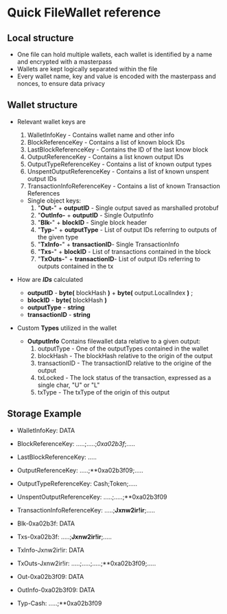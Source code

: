 # Quick FileWallet reference

## Local structure

* One file can hold multiple wallets, each wallet is identified by a name and encrypted with a masterpass
* Wallets are kept logically separated within the file
* Every wallet name, key and value is encoded with the masterpass and nonces, to ensure data privacy

## Wallet structure

* Relevant wallet keys are
    1. WalletInfoKey - Contains wallet name and other info
    2. BlockReferenceKey - Contains a list of known block IDs 
    3. LastBlockReferenceKey - Contains the ID of the last know block
    4. OutputReferenceKey - Contains a list known output IDs
    5. OutputTypeReferenceKey - Contains a list of known output types
    6. UnspentOutputReferenceKey - Contains a list of known unspent output IDs
    7. TransactionInfoReferenceKey - Contains a list of known Transaction References


    * Single object keys:
        1. "**Out-**"    + **outputID**     - Single output saved as marshalled protobuf  
        2. "**OutInfo-** + **outputID**     - Single OutputInfo 
        3. "**Blk-**"    + **blockID**      - Single block header
        4. "**Typ-**"    + **outputType**   - List of output IDs referring to outputs of the given type
        5. "**TxInfo-**" + **transactionID**- Single TransactionInfo
        6. "**Txs-**"    + **blockID**      - List of transactions contained in the block
        7. "**TxOuts-**" + **transactionID**- List of output IDs referring to outputs contained in the tx

* How are **_IDs_** calculated
    * **outputID**      - **byte(** blockHash **)** + **byte(** output.LocalIndex **)** ; 
    * **blockID**       - **byte(** blockHash **)**
    * **outputType**    - **string**
    * **transactionID** - **string**

* Custom **Types** utilized in the wallet 
    * **OutputInfo** Contains filewallet data relative to a given output:
        1. outputType       - One of the outputTypes contained in the wallet
        2. blockHash        - The blockHash relative to the origin of the output  
        3. transactionID    - The transactionID relative to the origine of the output
        4. txLocked         - The lock status of the transaction, expressed as a single char, "U" or "L"
        5. txType           - The txType of the origin of this output

## Storage Example

* WalletInfoKey: DATA

* BlockReferenceKey: .....;.....;*0xa02b3f*;.....     
                                                                        
* LastBlockReferenceKey: .....                                          
                                                                        
* OutputReferenceKey: .....;**0xa02b3f09;.....  
                                                                       
* OutputTypeReferenceKey: Cash;Token;.....                     
                                                                       
* UnspentOutputReferenceKey: .....;.....;**0xa02b3f09   
                                                                       
* TransactionInfoReferenceKey: .....;**Jxnw2ir!ir**;.....    
                                                                          
* Blk-0xa02b3f: DATA 
                                                                      
* Txs-0xa02b3f: .....;**Jxnw2ir!ir**;.....
                                                                   
* TxInfo-Jxnw2ir!ir: DATA   
                                                                   
* TxOuts-Jxnw2ir!ir: .....;.....;.....;**0xa02b3f09;.....
                                                                    
* Out-0xa02b3f09: DATA
                                                                    
* OutInfo-0xa02b3f09: DATA
                                                                    
* Typ-Cash: .....;**0xa02b3f09
